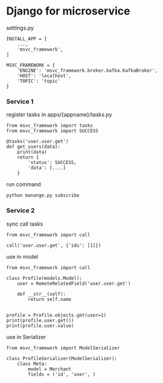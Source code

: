 # Django for microservice


settings.py

``` 
INSTALL_APP = [
    ...,
    'msvc_framework',
]

MSVC_FRAMEWORK = {
    'ENGINE': 'msvc_framework.broker.kafka.KafkaBroker',
    'HOST': 'localhost',
    'TOPIC': 'topic'
}
```

### Service 1
register tasks in apps/{appname}/tasks.py
```
from msvc_framework import tasks
from msvc_framework import SUCCESS

@tasks('user.user.get')
def get_users(data):
    print(data)
    return {
        'status': SUCCESS,
        'data': [....]
    }
```


run command
```
python manange.py subscribe
```


### Service 2

sync call tasks
```
from msvc_framework import call

call('user.user.get', {'ids': [1]})
```


use in model
```
from msvc_framework import call

class Profile(models.Model):
    user = RemoteRelatedField('user.user.get')

    def __str__(self):
        return self.name


profile = Profile.objects.get(user=1)
print(profile.user.get())
print(profile.user.value)
```

use in Serializer

```
from msvc_framework import ModelSerializer

class ProfileSerializer(ModelSerializer):
    class Meta:
        model = Merchant
        fields = ('id', 'user', )

```